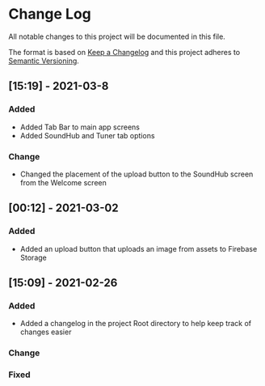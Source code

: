 # Change Log
All notable changes to this project will be documented in this file.
 
The format is based on [Keep a Changelog](http://keepachangelog.com/)
and this project adheres to [Semantic Versioning](http://semver.org/).
 
## [15:19] - 2021-03-8
 
### Added
 
- Added Tab Bar to main app screens
- Added SoundHub and Tuner tab options

### Change

- Changed the placement of the upload button to the SoundHub screen from the Welcome screen

## [00:12] - 2021-03-02
 
### Added
 
- Added an upload button that uploads an image from assets to Firebase Storage

## [15:09] - 2021-02-26
 
### Added
 
- Added a changelog in the project Root directory to help keep track of changes easier

### Change
 
### Fixed
 
 